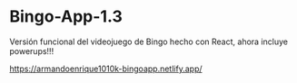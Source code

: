 # Bingo-App-1.3

Versión funcional del videojuego de Bingo hecho con React, ahora incluye powerups!!!

https://armandoenrique1010k-bingoapp.netlify.app/